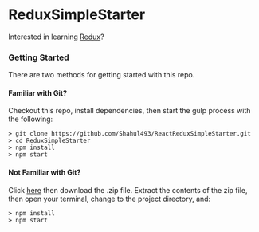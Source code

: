 # ReduxSimpleStarter

Interested in learning [Redux](https://www.shahuluideveloper.com/)?

### Getting Started

There are two methods for getting started with this repo.

#### Familiar with Git?
Checkout this repo, install dependencies, then start the gulp process with the following:

```
> git clone https://github.com/Shahul493/ReactReduxSimpleStarter.git
> cd ReduxSimpleStarter
> npm install
> npm start
```

#### Not Familiar with Git?
Click [here](https://github.com/Shahul493/) then download the .zip file.  Extract the contents of the zip file, then open your terminal, change to the project directory, and:

```
> npm install
> npm start
```
